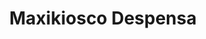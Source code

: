 ---
title: "Maxikiosco Despensa"
url: /parque-san-martin/maxikiosco-despensa/
shop: Lebensmittel
---